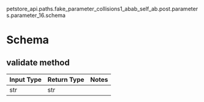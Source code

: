 petstore_api.paths.fake_parameter_collisions1_abab_self_ab.post.parameters.parameter_16.schema
# Schema

## validate method
Input Type | Return Type | Notes
------------ | ------------- | -------------
str | str |
